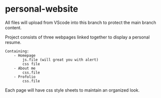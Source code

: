 # personal-website

All files will upload from VScode into this branch to protect the main branch content.


Project consists of three webpages linked together to display a personal resume. 

	Containing:
		- Homepage
			js.file (will great you with alert)
			css file
		- About me 
			css.file
		- Profolio
			css.file

Each page will have css style sheets to maintain an organized look.
